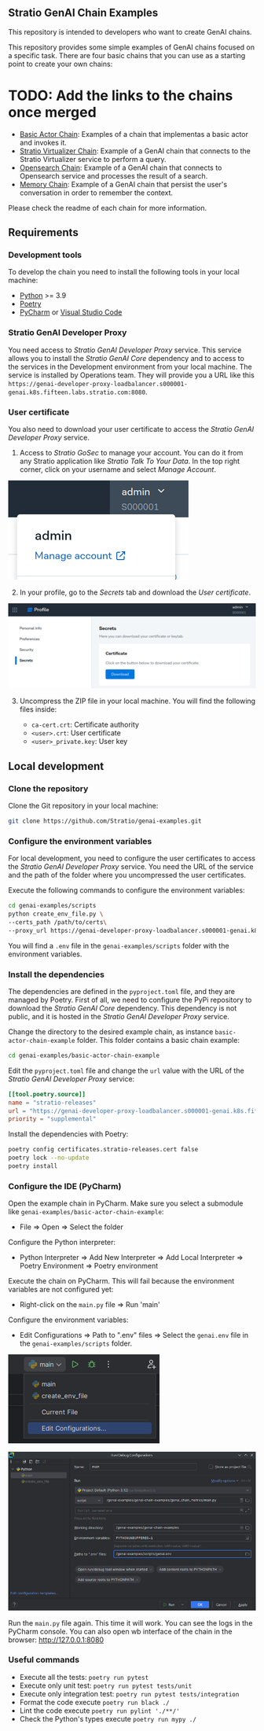 ## Stratio GenAI Chain Examples

This repository is intended to developers who want to create GenAI chains. 

This repository provides some simple examples of GenAI chains focused on a specific task.
There are four basic chains that you can use as a starting point to create your own chains:
 # TODO: Add the links to the chains once merged
* [Basic Actor Chain](basic-actor-chain-example/README.md): Examples of a chain that implementas a basic actor and invokes it.
* [Stratio Virtualizer Chain](./README.md): Example of a GenAI chain that connects to the Stratio Virtualizer service to perform a query.
* [Opensearch Chain](./README.md): Example of a GenAI chain that connects to Opensearch service and processes the result of a search.
* [Memory Chain](./README.md): Example of a GenAI chain that persist the user's conversation in order to remember the context.

Please check the readme of each chain for more information.

## Requirements

### Development tools

To develop the chain you need to install the following tools in your local machine:

* [Python](https://www.python.org/) >= 3.9
* [Poetry](https://python-poetry.org/docs/#installation)
* [PyCharm](https://www.jetbrains.com/pycharm/) or [Visual Studio Code](https://code.visualstudio.com/)

### Stratio GenAI Developer Proxy

You need access to *Stratio GenAI Developer Proxy* service. This service allows you to install the *Stratio GenAI Core* dependency and to access to the services in the Development environment from your local machine. The service is installed by Operations team. They will provide you a URL like this `https://genai-developer-proxy-loadbalancer.s000001-genai.k8s.fifteen.labs.stratio.com:8080`.

### User certificate

You also need to download your user certificate to access the *Stratio GenAI Developer Proxy* service.

1. Access to *Stratio GoSec* to manage your account. You can do it from any Stratio application like *Stratio Talk To Your Data*. In the top right corner, click on your username and select *Manage Account*.

![](./docs/manage_account_menu.png)

2. In your profile, go to the *Secrets* tab and download the *User certificate*.

![](./docs/profile_secrets.png)

3. Uncompress the ZIP file in your local machine. You will find the following files inside:

   * `ca-cert.crt`: Certificate authority
   * `<user>.crt`: User certificate
   * `<user>_private.key`: User key

## Local development

### Clone the repository

Clone the Git repository in your local machine:

```bash
git clone https://github.com/Stratio/genai-examples.git
```

### Configure the environment variables

For local development, you need to configure the user certificates to access the *Stratio GenAI Developer Proxy* service. You need the URL of the service and the path of the folder where you uncompressed the user certificates.

Execute the following commands to configure the environment variables:

```bash
cd genai-examples/scripts
python create_env_file.py \
--certs_path /path/to/certs\
--proxy_url https://genai-developer-proxy-loadbalancer.s000001-genai.k8s.fifteen.labs.stratio.com:8080
```

You will find a `.env` file in the `genai-examples/scripts` folder with the environment variables.

### Install the dependencies

The dependencies are defined in the `pyproject.toml` file, and they are managed by Poetry. First of all, we need to configure the PyPi repository to download the *Stratio GenAI Core* dependency. This dependency is not public, and it is hosted in the *Stratio GenAI Developer Proxy* service.

Change the directory to the desired example chain, as instance `basic-actor-chain-example` folder. This folder contains a basic chain example:

```bash
cd genai-examples/basic-actor-chain-example
```

Edit the `pyproject.toml` file and change the `url` value with the URL of the *Stratio GenAI Developer Proxy* service:

```toml
[[tool.poetry.source]]
name = "stratio-releases"
url = "https://genai-developer-proxy-loadbalancer.s000001-genai.k8s.fifteen.labs.stratio.com:8080/service/genai-api/v1/pypi/simple"
priority = "supplemental"
```

Install the dependencies with Poetry:

```bash
poetry config certificates.stratio-releases.cert false
poetry lock --no-update
poetry install
```

### Configure the IDE (PyCharm)

Open the example chain in PyCharm. Make sure you select a submodule like `genai-examples/basic-actor-chain-example`:

* File => Open => Select the folder

Configure the Python interpreter:

* Python Interpreter => Add New Interpreter => Add Local Interpreter => Poetry Environment => Poetry environment

Execute the chain on PyCharm. This will fail because the environment variables are not configured yet:

* Right-click on the `main.py` file => Run 'main'

Configure the environment variables:

* Edit Configurations => Path to ".env" files => Select the `genai.env` file in the `genai-examples/scripts` folder.

![](./docs/pycharm_list_configurations.png)

![](./docs/pycharm_edit_configuration.png)

Run the `main.py` file again. This time it will work. You can see the logs in the PyCharm console. You can also open wb interface of the chain in the browser: http://127.0.0.1:8080 

### Useful commands

* Execute all the tests: `poetry run pytest`
* Execute only unit test: `poetry run pytest tests/unit`
* Execute only integration test: `poetry run pytest tests/integration`
* Format the code execute `poetry run black ./`
* Lint the code execute `poetry run pylint './**/'`
* Check the Python's types execute `poetry run mypy ./`
